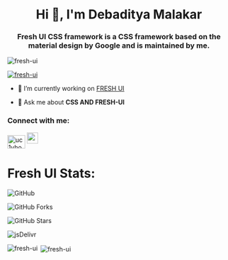 <h1 align="center">Hi 👋, I'm Debaditya Malakar</h1>
<h3 align="center">Fresh UI CSS framework is a CSS framework based on the material design by Google and is maintained by me.</h3>

<p align="left"> <img src="https://komarev.com/ghpvc/?username=fresh-ui&label=Profile%20views&color=0e75b6&style=flat" alt="fresh-ui" /> </p>

<p align="left"> <a href="https://github.com/ryo-ma/github-profile-trophy"><img src="https://github-profile-trophy.vercel.app/?username=fresh-ui" alt="fresh-ui" /></a> </p>

- 🔭 I’m currently working on [FRESH UI](https://freshui.netlify.app/)

- 💬 Ask me about **CSS AND FRESH-UI**

<h3 align="left">Connect with me:</h3>
<p align="left">
<a href="https://www.youtube.com/channel/UC1VHohYrnSoQTUFzmIyeYYg?view_as=subscriber" target="blank"><img align="center" src="https://cdn.jsdelivr.net/npm/simple-icons@3.0.1/icons/youtube.svg" alt="uc1vhohyrnsoqtufzmiyeyyg" height="30" width="40" /></a>
<a href="mailto:fr.ui.official.2020@gmail.com" target="_blank"><img src="https://media.idownloadblog.com/wp-content/uploads/2012/09/Gmail-for-iOS-app-icon-medium.png"height="25"/> </a>
</p>

# Fresh UI Stats:

![GitHub](https://img.shields.io/github/license/Fresh-UI/freshui?style=for-the-badge)

![GitHub Forks](https://img.shields.io/github/forks/Fresh-UI/freshui?style=for-the-badge)

![GitHub Stars](https://img.shields.io/github/stars/Fresh-UI/freshui?style=for-the-badge)

![jsDelivr](https://data.jsdelivr.com/v1/package/npm/@freshui/freshui/badge?style=for-the-badge)

<p><img align="left" src="https://github-readme-stats.vercel.app/api/top-langs?username=fresh-ui&show_icons=true&locale=en&layout=compact" alt="fresh-ui" /></p>

<p>&nbsp;<img align="center" src="https://github-readme-stats.vercel.app/api?username=fresh-ui&show_icons=true&locale=en" alt="fresh-ui" /></p>

